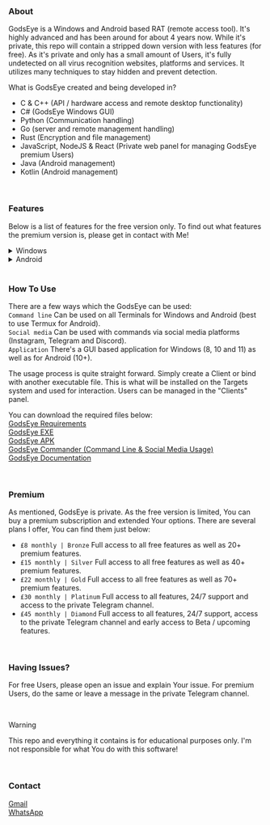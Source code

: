 ### About
GodsEye is a Windows and Android based RAT (remote access tool). It's highly advanced and has been around for about 4 years now. While it's private, this repo will contain a stripped down version with less features (for free). As it's private and only has a small amount of Users, it's fully undetected on all virus recognition websites, platforms and services. It utilizes many techniques to stay hidden and prevent detection.  

What is GodsEye created and being developed in?  
- C & C++ (API / hardware access and remote desktop functionality)  
- C# (GodsEye Windows GUI)  
- Python (Communication handling)  
- Go (server and remote management handling)  
- Rust (Encryption and file management)  
- JavaScript, NodeJS & React (Private web panel for managing GodsEye premium Users)  
- Java (Android management)  
- Kotlin (Android management)  

<br>  

### Features
Below is a list of features for the free version only. To find out what features the premium version is, please get in contact with Me!

<details closed>
<summary>Windows</summary>
<br>
• HostName Info<br>
• PC Name Info<br>
• Operating System Info<br>
• CPU Info<br>
• GPU Info<br>
• Storage Info<br>
• Installed Apps Info (Limited Access)<br>
• Limited File Access (Desktop & Downloads Only)<br>
• Limited Registry Access (Colours & Design Only)<br>
• IP Address Info<br>
• Location Info<br>
• KeyLogger<br>
• Sleep, Restart & Shut Down
</details>

<details closed>
<summary>Android</summary>
<br>
• Phone Number Info<br>
• Product Name Info<br>
• Model Name Info<br>
• Serial Number Info<br>
• IMEI Info<br>
• IP Address Info<br>
• Location Info<br>
• Operating System Info<br>
• Baseband Version Info<br>
• Build Number Info<br>
• Installed Apps Info (Limited Access)<br>
• KeyLogger<br>
• Restart & Power Off
</details>

<br>  

### How To Use
There are a few ways which the GodsEye can be used:  
`Command line` Can be used on all Terminals for Windows and Android (best to use Termux for Android).  
`Social media` Can be used with commands via social media platforms (Instagram, Telegram and Discord).  
`Application` There's a GUI based application for Windows (8, 10 and 11) as well as for Android (10+).  

The usage process is quite straight forward. Simply create a Client or bind with another executable file. This is what will be installed on the Targets system and used for interaction. Users can be managed in the "Clients" panel.  

You can download the required files below:  
[GodsEye Requirements](https://google.com/404)  
[GodsEye EXE](https://google.com/404)  
[GodsEye APK](https://google.com/404)  
[GodsEye Commander (Command Line & Social Media Usage)](https://google.com/404)  
[GodsEye Documentation](https://google.com/404)  

<br>  

### Premium
As mentioned, GodsEye is private. As the free version is limited, You can buy a premium subscription and extended Your options. There are several plans I offer, You can find them just below:

- `£8 monthly | Bronze` Full access to all free features as well as 20+ premium features.  
- `£15 monthly | Silver` Full access to all free features as well as 40+ premium features.  
- `£22 monthly | Gold` Full access to all free features as well as 70+ premium features.  
- `£30 monthly | Platinum` Full access to all features, 24/7 support and access to the private Telegram channel.  
- `£45 monthly | Diamond` Full access to all features, 24/7 support, access to the private Telegram channel and early access to Beta / upcoming features.

<br>  

### Having Issues?
For free Users, please open an issue and explain Your issue. For premium Users, do the same or leave a message in the private Telegram channel.

<br>  

> [!WARNING]
> This repo and everything it contains is for educational purposes only. I'm not responsible for what You do with this software!

<br>  

### Contact
[Gmail](https://google.com/404)  
[WhatsApp](https://google.com/404)  
